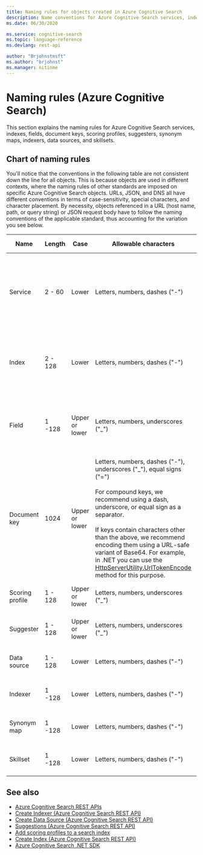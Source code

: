 ```yaml
---
title: Naming rules for objects created in Azure Cognitive Search
description: Name conventions for Azure Cognitive Search services, indexes, indexers, data sources, and other resources.
ms.date: 06/30/2020

ms.service: cognitive-search
ms.topic: language-reference
ms.devlang: rest-api

author: "Brjohnstmsft"
ms.author: "brjohnst"
ms.manager: nitinme
---
```

# Naming rules (Azure Cognitive Search)

This section explains the naming rules for Azure Cognitive Search services, indexes, fields, document keys, scoring profiles, suggesters, synonym maps, indexers, data sources, and skillsets.  

## Chart of naming rules  

You'll notice that the conventions in the following table are not consistent down the line for all objects. This is because objects are used in different contexts, where the naming rules of other standards are imposed on specific Azure Cognitive Search objects. URLs, JSON, and DNS all have different conventions in terms of case-sensitivity, special characters, and character placement. By necessity, objects referenced in a URL (host name, path, or query string) or JSON request body have to follow the naming conventions of the applicable standard, thus accounting for the variation you see below.  

|Name|Length|Case|Allowable characters|Character placement|Example|  
|----------|------------|----------|--------------------------|-------------------------|-------------|  
|Service|2 - 60|Lower|Letters, numbers, dashes ("-")|First, second, and last characters must be a letter or number.<br /><br /> No consecutive dashes.|contoso-srch1|  
|Index|2 - 128|Lower|Letters, numbers, dashes ("-")|First character must be a letter or number.<br /><br /> No consecutive dashes.|idx-hotels-2015|  
|Field|1 -128|Upper or lower|Letters, numbers, underscores ("_")|First character must be a letter.<br /><br /> The name cannot begin with "azureSearch".|Store_Name|  
|Document key|1024|Upper or lower|Letters, numbers, dashes ("-"), underscores ("_"), equal signs ("=")<br /><br /> For compound keys, we recommend using a dash, underscore, or equal sign as a separator.<br /><br /> If keys contain characters other than the above, we recommend encoding them using a URL-safe variant of Base64. For example, in .NET you can use the [HttpServerUtility.UrlTokenEncode](https://docs.microsoft.com/dotnet/api/system.web.httpserverutility.urltokenencode) method for this purpose.|First character cannot be an underscore.|RXhhbXBsZSBkb2N1bWVudCBrZXk=<br /><br /> This is the string “Example document key” encoded in base 64. URL-safe Base64 encoding is recommended because document keys are sometimes used in the URL path. Encoding allows you to use characters in a document key that would otherwise be problematic in a URL.|  
|Scoring profile|1 - 128|Upper or lower|Letters, numbers, underscores ("_")|First character must be a letter or number.|BoostFunc_TagsCustHist|  
|Suggester|1 - 128|Upper or lower|Letters, numbers, underscores ("_")|First character must be a letter or number.|Sugst01_Apparel|  
|Data source|1 - 128|Lower|Letters, numbers, dashes ("-")|First and last character must be a letter or number.|docdbds-onlinecatalog-20150228|  
|Indexer|1 -128|Lower|Letters, numbers, dashes ("-")|First and last character must be a letter or number.|docbindxr-onlinecatalog-20150228|  
|Synonym map|1 -128|Lower|Letters, numbers, dashes ("-")|First and last character must be a letter or number.|custom-synonyms-15|  
|Skillset|1 -128|Lower|Letters, numbers, dashes ("-")|First and last character must be a letter or number.|grok-myfiles-skillset-1|  

## See also  

+ [Azure Cognitive Search REST APIs](index.md)   
+ [Create Indexer &#40;Azure Cognitive Search REST API&#41;](create-indexer.md)   
+ [Create Data Source &#40;Azure Cognitive Search REST API&#41;](create-data-source.md)   
+ [Suggestions &#40;Azure Cognitive Search REST API&#41;](suggestions.md)   
+ [Add scoring profiles to a search index](https://docs.microsoft.com/azure/search/index-add-scoring-profiles)   
+ [Create Index &#40;Azure Cognitive Search REST API&#41;](create-index.md)   
+ [Azure Cognitive Search .NET SDK](https://docs.microsoft.com/dotnet/api/overview/azure/search?view=azure-dotnet)  
